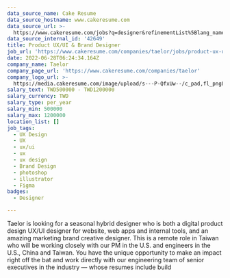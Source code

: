 ```yaml
---
data_source_name: Cake Resume
data_source_hostname: www.cakeresume.com
data_source_url: >-
  https://www.cakeresume.com/jobs?q=designer&refinementList%5Blang_name%5D%5B0%5D=English&refinementList%5Bsalary_type%5D=per_year
data_source_internal_id: '42649'
title: Product UX/UI & Brand Designer
job_url: 'https://www.cakeresume.com/companies/taelor/jobs/product-ux-ui-brand-designer'
date: 2022-06-28T06:24:34.164Z
company_name: Taelor
company_page_url: 'https://www.cakeresume.com/companies/taelor'
company_logo_url: >-
  https://media.cakeresume.com/image/upload/s---P-QfxUw--/c_pad,fl_png8,h_200,w_200/v1654080607/yjikdzpohybizsgdl052.png
salary_text: TWD500000 - TWD1200000
salary_currency: TWD
salary_type: per_year
salary_min: 500000
salary_max: 1200000
location_list: []
job_tags:
  - UX Design
  - UX
  - ux/ui
  - ux
  - ux design
  - Brand Design
  - photoshop
  - illustrator
  - Figma
badges:
  - Designer

---
```


Taelor is looking for a seasonal hybrid designer who is both a digital product design UX/UI designer for website, web apps and internal tools, and an amazing marketing brand creative designer. This is a remote role in Taiwan who will be working closely with our PM in the U.S. and engineers in the U.S., China and Taiwan. You have the unique opportunity to make an impact right off the bat and work directly with our engineering team of senior executives in the industry — whose resumes include build